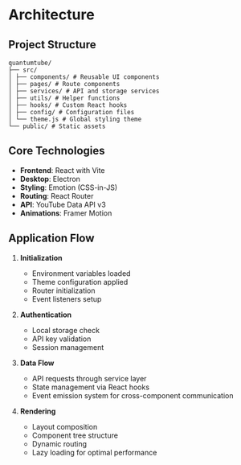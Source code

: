 # Architecture

## Project Structure
```
quantumtube/
├── src/
│ ├── components/ # Reusable UI components
│ ├── pages/ # Route components
│ ├── services/ # API and storage services
│ ├── utils/ # Helper functions
│ ├── hooks/ # Custom React hooks
│ ├── config/ # Configuration files
│ └── theme.js # Global styling theme
└── public/ # Static assets
```

## Core Technologies

- **Frontend**: React with Vite
- **Desktop**: Electron
- **Styling**: Emotion (CSS-in-JS)
- **Routing**: React Router
- **API**: YouTube Data API v3
- **Animations**: Framer Motion

## Application Flow

1. **Initialization**
   - Environment variables loaded
   - Theme configuration applied
   - Router initialization
   - Event listeners setup

2. **Authentication**
   - Local storage check
   - API key validation
   - Session management

3. **Data Flow**
   - API requests through service layer
   - State management via React hooks
   - Event emission system for cross-component communication

4. **Rendering**
   - Layout composition
   - Component tree structure
   - Dynamic routing
   - Lazy loading for optimal performance

